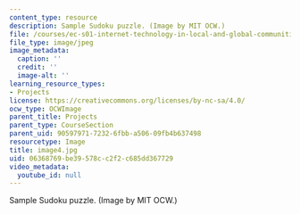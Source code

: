```yaml
---
content_type: resource
description: Sample Sudoku puzzle. (Image by MIT OCW.)
file: /courses/ec-s01-internet-technology-in-local-and-global-communities-spring-2005-summer-2005/06368769be39578cc2f2c685dd367729_image4.jpg
file_type: image/jpeg
image_metadata:
  caption: ''
  credit: ''
  image-alt: ''
learning_resource_types:
- Projects
license: https://creativecommons.org/licenses/by-nc-sa/4.0/
ocw_type: OCWImage
parent_title: Projects
parent_type: CourseSection
parent_uid: 90597971-7232-6fbb-a506-09fb4b637498
resourcetype: Image
title: image4.jpg
uid: 06368769-be39-578c-c2f2-c685dd367729
video_metadata:
  youtube_id: null
---
```

Sample Sudoku puzzle. (Image by MIT OCW.)